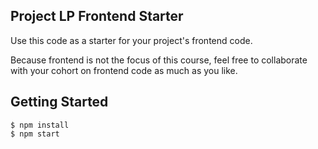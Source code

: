 ## Project LP Frontend Starter

Use this code as a starter for your project's frontend code.

Because frontend is not the focus of this course, feel free to collaborate with your cohort on frontend code as much as you like.

## Getting Started

```
$ npm install
$ npm start
```
